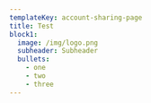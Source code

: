 ```yaml
---
templateKey: account-sharing-page
title: Test
block1:
  image: /img/logo.png
  subheader: Subheader
  bullets:
    - one
    - two
    - three
---
```


